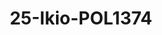 ---
title: 25-Ikio-POL1374
image: 25-Ikio-POL1374.JPG
brand: elisabetta-polignano
layout: vestito
---
